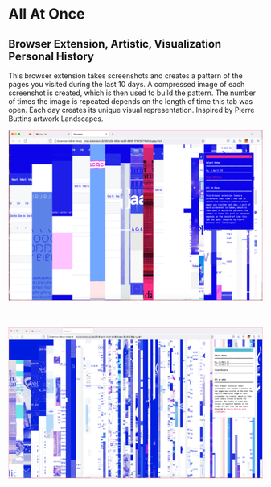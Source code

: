 # All At Once
## Browser Extension, Artistic, Visualization Personal History

This browser extension takes screenshots and creates a pattern of the pages you visited during the last 10 days. A compressed image of each screenshot is created, which is then used to build the pattern. The number of times the image is repeated depends on the length of time this tab was open. Each day creates its unique visual representation. Inspired by Pierre Buttins artwork Landscapes.

<img src="img2.png" width="600" style="margin-bottom:50px; border:1px solid pink"/><br/>
<img src="img4.png" width="600" style="margin-bottom:50px; border:1px solid pink"/>
